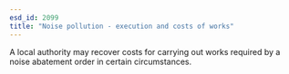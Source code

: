 ```yaml
---
esd_id: 2099
title: "Noise pollution - execution and costs of works"
---
```


A local authority may recover costs for carrying out works required by a noise abatement order in certain circumstances.

